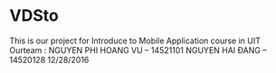 # VDSto
This is our project for Introduce to Mobile Application course in UIT
Ourteam :
NGUYEN PHI HOANG VU – 14521101
NGUYEN HAI ÐANG – 14520128
12/28/2016
